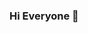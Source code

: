 ### Hi Everyone 👋

<!--
**christam1987/christam1987** is a ✨ _special_ ✨ repository because its `README.md` (this file) appears on your GitHub profile.

Here are some ideas to get you started:

- 🔭 I’m currently working on laptop
- 🌱 I’m currently learning code
- 👯 I’m looking to collaborate on everybody
- 🤔 I’m looking for help with everybody
- 💬 Ask me about ...
- 📫 How to reach me: ...
- 😄 Pronouns: ...
- ⚡ Fun fact: ...
-->
